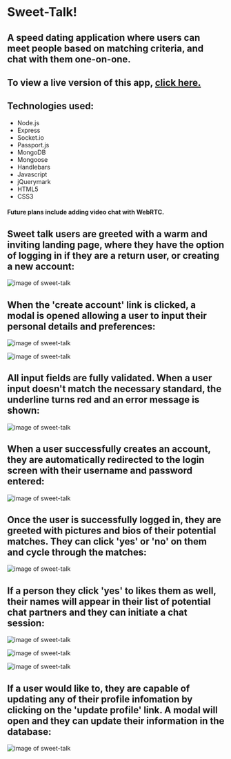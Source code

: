 # Sweet-Talk!
## A speed dating application where users can meet people based on matching criteria, and chat with them one-on-one.

## To view a live version of this app, [click here.](https://map-sweet-talk.herokuapp.com/)

## Technologies used:
* Node.js
* Express
* Socket.io
* Passport.js
* MongoDB
* Mongoose
* Handlebars
* Javascript
* jQuerymark
* HTML5
* CSS3


#### Future plans include adding video chat with WebRTC.


## Sweet talk users are greeted with a warm and inviting landing page, where they have the option of logging in if they are a return user, or creating a new account:
![image of sweet-talk](public/img/SweetTalk1.png)

## When the 'create account' link is clicked, a modal is opened allowing a user to input their personal details and preferences:
![image of sweet-talk](public/img/SweetTalk2.png)

![image of sweet-talk](public/img/SweetTalk4.png)

## All input fields are fully validated.  When a user input doesn't match the necessary standard, the underline turns red and an error message is shown:
![image of sweet-talk](public/img/SweetTalk3.png)

## When a user successfully creates an account, they are automatically redirected to the login screen with their username and password entered:
![image of sweet-talk](public/img/SweetTalk5.png)

## Once the user is successfully logged in, they are greeted with pictures and bios of their potential matches.  They can click 'yes' or 'no' on them and cycle through the matches:
![image of sweet-talk](public/img/SweetTalk6.png)

## If a person they click 'yes' to likes them as well, their names will appear in their list of potential chat partners and they can initiate a chat session:
![image of sweet-talk](public/img/SweetTalk7.png)

![image of sweet-talk](public/img/SweetTalk9.png)

![image of sweet-talk](public/img/SweetTalk10.png)

## If a user would like to, they are capable of updating any of their profile infomation by clicking on the 'update profile' link.  A modal will open and they can update their information in the database:
![image of sweet-talk](public/img/SweetTalk11.png)
